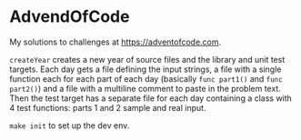 # AdvendOfCode

My solutions to challenges at https://adventofcode.com.

`createYear` creates a new year of source files and the library and unit test targets. Each day gets a file defining the input strings, a file with a single function each for each part of each day (basically `func part1()` and `func part2()`) and a file with a multiline comment to paste in the problem text. Then the test target has a separate file for each day containing a class with 4 test functions: parts 1 and 2 sample and real input.

`make init` to set up the dev env.
